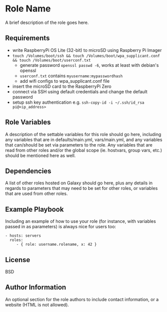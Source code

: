 Role Name
=========

A brief description of the role goes here.

## Requirements

- write RaspberryPi OS Lite (32-bit) to microSD using Raspberry Pi Imager
- `touch /Volumes/boot/ssh && touch /Volumes/boot/wpa_supplicant.conf && touch /Volumes/boot/userconf.txt`
  - generate password `openssl passwd -6`, works at least with debian's openssl
  - `userconf.txt` contains `myusername:mypasswordhash`
  - add wifi configs to wpa_supplicant.conf file
- insert the microSD card to the RaspberryPi Zero
- connect via SSH using default credentials and change the default password
- setup ssh key authentication e.g. `ssh-copy-id -i ~/.ssh/id_rsa pi@<ip_address>`

Role Variables
--------------

A description of the settable variables for this role should go here, including any variables that are in defaults/main.yml, vars/main.yml, and any variables that can/should be set via parameters to the role. Any variables that are read from other roles and/or the global scope (ie. hostvars, group vars, etc.) should be mentioned here as well.

Dependencies
------------

A list of other roles hosted on Galaxy should go here, plus any details in regards to parameters that may need to be set for other roles, or variables that are used from other roles.

Example Playbook
----------------

Including an example of how to use your role (for instance, with variables passed in as parameters) is always nice for users too:

    - hosts: servers
      roles:
         - { role: username.rolename, x: 42 }

License
-------

BSD

Author Information
------------------

An optional section for the role authors to include contact information, or a website (HTML is not allowed).
